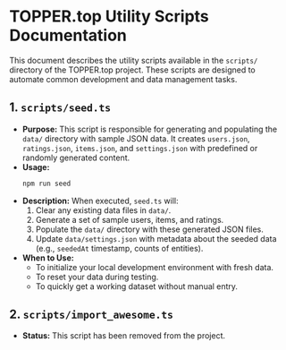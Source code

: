 # TOPPER.top Utility Scripts Documentation

This document describes the utility scripts available in the `scripts/` directory of the TOPPER.top project. These scripts are designed to automate common development and data management tasks.

## 1. `scripts/seed.ts`

- **Purpose:** This script is responsible for generating and populating the `data/` directory with sample JSON data. It creates `users.json`, `ratings.json`, `items.json`, and `settings.json` with predefined or randomly generated content.
- **Usage:**
  ```bash
  npm run seed
  ```
- **Description:** When executed, `seed.ts` will:
  1.  Clear any existing data files in `data/`.
  2.  Generate a set of sample users, items, and ratings.
  3.  Populate the `data/` directory with these generated JSON files.
  4.  Update `data/settings.json` with metadata about the seeded data (e.g., `seededAt` timestamp, counts of entities).
- **When to Use:**
  - To initialize your local development environment with fresh data.
  - To reset your data during testing.
  - To quickly get a working dataset without manual entry.

## 2. `scripts/import_awesome.ts`

- **Status:** This script has been removed from the project.

